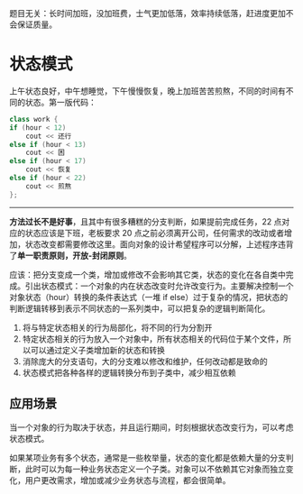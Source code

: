 题目无关：长时间加班，没加班费，士气更加低落，效率持续低落，赶进度更加不会保证质量。

# 状态模式

上午状态良好，中午想睡觉，下午慢慢恢复，晚上加班苦苦煎熬，不同的时间有不同的状态。第一版代码：

```cpp
class work {
if (hour < 12)
    cout << 还行
else if (hour < 13)
    cout << 困
else if (hour < 17)
    cout << 恢复
else if (hour < 22)
    cout << 煎熬
};
```

---

**方法过长不是好事**，且其中有很多糟糕的分支判断，如果提前完成任务，22 点对应的状态应该是下班，老板要求 20 点之前必须离开公司，任何需求的改动或者增加，状态改变都需要修改这里。面向对象的设计希望程序可以分解，上述程序违背了**单一职责原则，开放-封闭原则**。

应该：把分支变成一个类，增加或修改不会影响其它类，状态的变化在各自类中完成。引出状态模式：一个对象的内在状态改变时允许改变行为。主要解决控制一个对象状态（hour）转换的条件表达式（一堆 if else）过于复杂的情况，把状态的判断逻辑转移到表示不同状态的一系列类中，可以把复杂的逻辑判断简化。

1. 将与特定状态相关的行为局部化，将不同的行为分割开
2. 特定状态相关的行为放入一个对象中，所有状态相关的代码位于某个文件，所以可以通过定义子类增加新的状态和转换
3. 消除庞大的分支语句，大的分支难以修改和维护，任何改动都是致命的
4. 状态模式把各种各样的逻辑转换分布到子类中，减少相互依赖

## 应用场景

当一个对象的行为取决于状态，并且运行期间，时刻根据状态改变行为，可以考虑状态模式。

如果某项业务有多个状态，通常是一些枚举量，状态的变化都是依赖大量的分支判断，此时可以为每一种业务状态定义一个子类。对象可以不依赖其它对象而独立变化，用户更改需求，增加或减少业务状态与流程，都会很简单。

